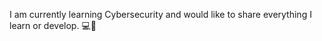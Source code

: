 I am currently learning Cybersecurity and would like to share everything I learn or develop. 💻🤝

<!---
wgoicoc/wgoicoc is a ✨ special ✨ repository because its `README.md` (this file) appears on your GitHub profile.
You can click the Preview link to take a look at your changes.
--->
